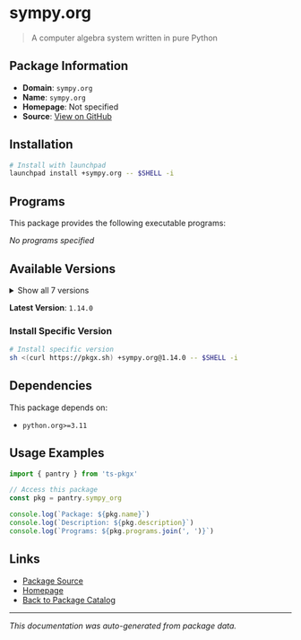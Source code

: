 # sympy.org

> A computer algebra system written in pure Python

## Package Information

- **Domain**: `sympy.org`
- **Name**: `sympy.org`
- **Homepage**: Not specified
- **Source**: [View on GitHub](https://github.com/pkgxdev/pantry/tree/main/projects/sympy.org/package.yml)

## Installation

```bash
# Install with launchpad
launchpad install +sympy.org -- $SHELL -i
```

## Programs

This package provides the following executable programs:

*No programs specified*

## Available Versions

<details>
<summary>Show all 7 versions</summary>

- `1.14.0`, `1.13.3`, `1.13.2`, `1.13.1`, `1.13.0`
- `1.12.1`, `1.12.0`

</details>

**Latest Version**: `1.14.0`

### Install Specific Version

```bash
# Install specific version
sh <(curl https://pkgx.sh) +sympy.org@1.14.0 -- $SHELL -i
```

## Dependencies

This package depends on:

- `python.org>=3.11`

## Usage Examples

```typescript
import { pantry } from 'ts-pkgx'

// Access this package
const pkg = pantry.sympy_org

console.log(`Package: ${pkg.name}`)
console.log(`Description: ${pkg.description}`)
console.log(`Programs: ${pkg.programs.join(', ')}`)
```

## Links

- [Package Source](https://github.com/pkgxdev/pantry/tree/main/projects/sympy.org/package.yml)
- [Homepage](#)
- [Back to Package Catalog](../package-catalog.md)

---

*This documentation was auto-generated from package data.*
